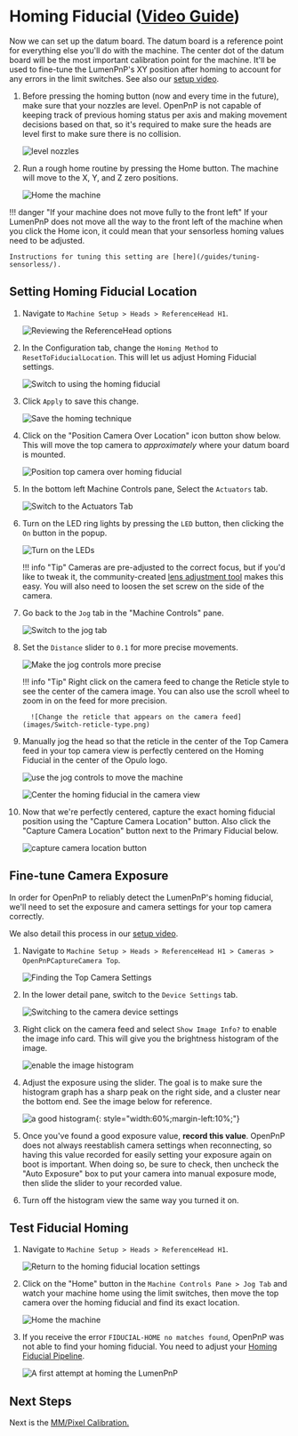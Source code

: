 # Homing Fiducial ([Video Guide](https://youtu.be/h3mtEQfGMlM?si=YzBwkxLlAcJWxDJe&t=527))

Now we can set up the datum board. The datum board is a reference point for everything else you'll do with the machine. The center dot of the datum board will be the most important calibration point for the machine. It'll be used to fine-tune the LumenPnP's XY position after homing to account for any errors in the limit switches. See also our [setup video](https://youtube.com/watch?v=CSnczX6VJ7M&si=EnSIkaIECMiOmarE&t=705).

1. Before pressing the homing button (now and every time in the future), make sure that your nozzles are level. OpenPnP is not capable of keeping track of previous homing status per axis and making movement decisions based on that, so it's required to make sure the heads are level first to make sure there is no collision.
  
    ![level nozzles](images/level-nozzles.JPG)

1. Run a rough home routine by pressing the Home button. The machine will move to the X, Y, and Z zero positions.
  
    ![Home the machine](images/Connect-and-home.png)

!!! danger "If your machine does not move fully to the front left"
    If your LumenPnP does not move all the way to the front left of the machine when you click the Home icon, it could mean that your sensorless homing values need to be adjusted.

    Instructions for tuning this setting are [here](/guides/tuning-sensorless/).

## Setting Homing Fiducial Location

1. Navigate to  `Machine Setup > Heads > ReferenceHead H1`.
  
    ![Reviewing the ReferenceHead options](images/Select-Reference-Head-H1.png)
  
1. In the Configuration tab, change the `Homing Method` to `ResetToFiducialLocation`. This will let us adjust Homing Fiducial settings.
  
    ![Switch to using the homing fiducial](images/Select-ResetToFiducialLocation.png)

1. Click `Apply` to save this change.
  
    ![Save the homing technique](images/Homing-fiducial-apply.png)

1. Click on the "Position Camera Over Location" icon button show below. This will move the top camera to *approximately* where your datum board is mounted.
  
    ![Position top camera over homing fiducial](images/Position-camera-over-homing-fiducial.png)

1. In the bottom left Machine Controls pane, Select the `Actuators` tab.
  
    ![Switch to the Actuators Tab](images/Actuators-tab.png)

1. Turn on the LED ring lights by pressing the `LED` button, then clicking the `On` button in the popup.
  
    ![Turn on the LEDs](images/Turn-on-LEDs.png)

    !!! info "Tip"
          Cameras are pre-adjusted to the correct focus, but if you'd like to tweak it, the community-created [lens adjustment tool](https://www.printables.com/model/208453-lumen-pnp-lens-adjustment-tool) makes this easy. You will also need to loosen the set screw on the side of the camera.

1. Go back to the `Jog` tab in the "Machine Controls" pane.
  
    ![Switch to the jog tab](images/Jog-tab.png)

1.  Set the `Distance` slider to `0.1` for more precise movements.
  
    ![Make the jog controls more precise](images/Distance-slider-0pt1.png)

    !!! info "Tip"
          Right click on the camera feed to change the Reticle style to see the center of the camera image. You can also use the scroll wheel to zoom in on the feed for more precision.
          
          ![Change the reticle that appears on the camera feed](images/Switch-reticle-type.png)

1.  Manually jog the head so that the reticle in the center of the Top Camera feed in your top camera view is perfectly centered on the Homing Fiducial in the center of the Opulo logo.
  
    ![use the jog controls to move the machine](images/jog-controls.png)
  
    ![Center the homing fiducial in the camera view](images/Homing-fiducial-centered.png)

1. Now that we're perfectly centered, capture the exact homing fiducial position using the "Capture Camera Location" button. Also click the "Capture Camera Location" button next to the Primary Fiducial below.

    ![capture camera location button](images/Capture-homing-fiducial-location.png)

## Fine-tune Camera Exposure

In order for OpenPnP to reliably detect the LumenPnP's homing fiducial, we'll need to set the exposure and camera settings for your top camera correctly.

We also detail this process in our [setup video](https://youtube.com/watch?v=CSnczX6VJ7M&si=EnSIkaIECMiOmarE&t=867).

1. Navigate to `Machine Setup > Heads > ReferenceHead H1 > Cameras > OpenPnPCaptureCamera Top`.
  
    ![Finding the Top Camera Settings](images/Top-camera-settings-4.png)

1. In the lower detail pane, switch to the `Device Settings` tab.
  
    ![Switching to the camera device settings](images/Top-camera-device-settings-4.png)

1. Right click on the camera feed and select `Show Image Info?` to enable the image info card. This will give you the brightness histogram of the image.
  
    ![enable the image histogram](images/show-image-info.png)
  
2. Adjust the exposure using the slider. The goal is to make sure the histogram graph has a sharp peak on the right side, and a cluster near the bottom end. See the image below for reference.

    ![a good histogram](images/correct-exposure.png){: style="width:60%;margin-left:10%;"}

3. Once you've found a good exposure value, **record this value**. OpenPnP does not always reestablish camera settings when reconnecting, so having this value recorded for easily setting your exposure again on boot is important. When doing so, be sure to check, then uncheck the "Auto Exposure" box to put your camera into manual exposure mode, then slide the slider to your recorded value.

1. Turn off the histogram view the same way you turned it on.
  
## Test Fiducial Homing

1. Navigate to `Machine Setup > Heads > ReferenceHead H1`.
  
    ![Return to the homing fiducial location settings](images/Select-Reference-Head-H1-5.png)

1. Click on the "Home" button in the `Machine Controls Pane > Jog Tab` and watch your machine home using the limit switches, then move the top camera over the homing fiducial and find its exact location.
  
    ![Home the machine](images/Connect-and-home.png)

1. If you receive the error `FIDUCIAL-HOME no matches found`, OpenPnP was not able to find your homing fiducial. You need to adjust your [Homing Fiducial Pipeline](../../../openpnp/vision-pipeline-adjustment/2-homing-fiducial-pipeline.md).
  
    ![A first attempt at homing the LumenPnP](images/Cant-find-homing-fiducial.png)

## Next Steps

Next is the [MM/Pixel Calibration.](../5-mm-per-pixel/index.md)